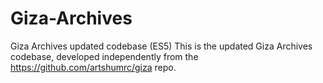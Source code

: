 # Giza-Archives
Giza Archives updated codebase (ES5)
This is the updated Giza Archives codebase, developed independently from the https://github.com/artshumrc/giza repo.
